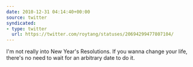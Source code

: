 ```yaml
---
date: 2010-12-31 04:14:40+00:00
source: twitter
syndicated:
- type: twitter
  url: https://twitter.com/roytang/statuses/20694299477807104/
---
```


I'm not really into New Year's Resolutions. If you wanna change your life, there's no need to wait for an arbitrary date to do it.
